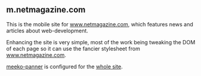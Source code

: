 m.netmagazine.com
-----------------

This is the mobile site for www.netmagazine.com, which features news and articles about web-development.

Enhancing the site is very simple, most of the work being tweaking the DOM of each page so it can use the fancier stylesheet from www.netmagazine.com.

[meeko-panner](../) is configured for the [whole site](http://m.netmagazine.com/).
